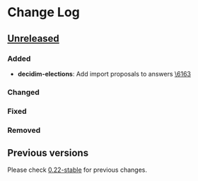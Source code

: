 # Change Log

## [Unreleased](https://github.com/decidim/decidim/tree/HEAD)

### Added

- **decidim-elections**: Add import proposals to answers [\6163](https://github.com/decidim/decidim/pull/6163)

### Changed

### Fixed

### Removed

## Previous versions

Please check [0.22-stable](https://github.com/decidim/decidim/blob/0.22-stable/CHANGELOG.md) for previous changes.
